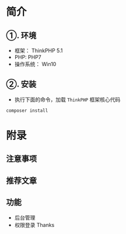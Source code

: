 # 简介

## ①. 环境

- 框架： ThinkPHP 5.1
- PHP:  PHP7
- 操作系统： Win10

## ②. 安装

- 执行下面的命令，加载 `ThinkPHP` 框架核心代码

```
composer install
```
# 附录

## 注意事项

## 推荐文章

## 功能
- 后台管理
- 权限登录
Thanks